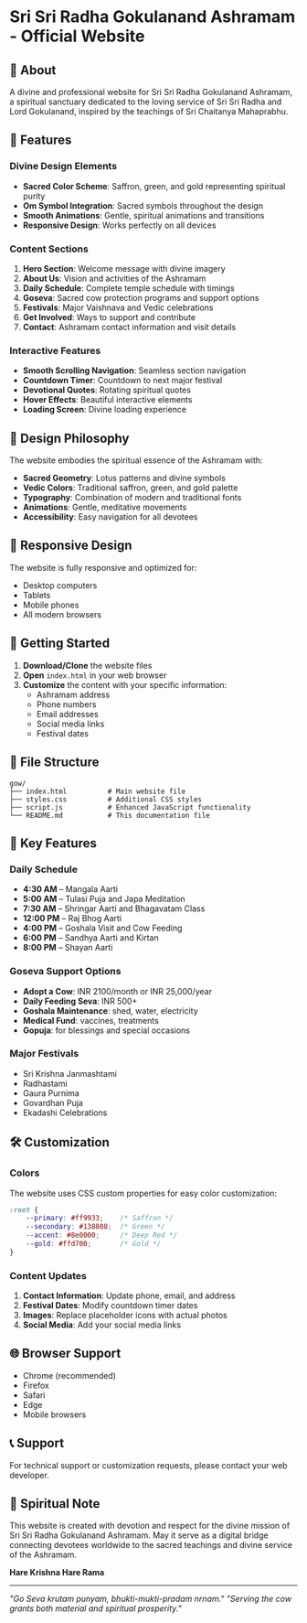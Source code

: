 # Sri Sri Radha Gokulanand Ashramam - Official Website

## 🕍️ About

A divine and professional website for Sri Sri Radha Gokulanand Ashramam, a spiritual sanctuary dedicated to the loving service of Sri Sri Radha and Lord Gokulanand, inspired by the teachings of Sri Chaitanya Mahaprabhu.

## 🌟 Features

### Divine Design Elements
- **Sacred Color Scheme**: Saffron, green, and gold representing spiritual purity
- **Om Symbol Integration**: Sacred symbols throughout the design
- **Smooth Animations**: Gentle, spiritual animations and transitions
- **Responsive Design**: Works perfectly on all devices

### Content Sections
1. **Hero Section**: Welcome message with divine imagery
2. **About Us**: Vision and activities of the Ashramam
3. **Daily Schedule**: Complete temple schedule with timings
4. **Goseva**: Sacred cow protection programs and support options
5. **Festivals**: Major Vaishnava and Vedic celebrations
6. **Get Involved**: Ways to support and contribute
7. **Contact**: Ashramam contact information and visit details

### Interactive Features
- **Smooth Scrolling Navigation**: Seamless section navigation
- **Countdown Timer**: Countdown to next major festival
- **Devotional Quotes**: Rotating spiritual quotes
- **Hover Effects**: Beautiful interactive elements
- **Loading Screen**: Divine loading experience

## 🎨 Design Philosophy

The website embodies the spiritual essence of the Ashramam with:
- **Sacred Geometry**: Lotus patterns and divine symbols
- **Vedic Colors**: Traditional saffron, green, and gold palette
- **Typography**: Combination of modern and traditional fonts
- **Animations**: Gentle, meditative movements
- **Accessibility**: Easy navigation for all devotees

## 📱 Responsive Design

The website is fully responsive and optimized for:
- Desktop computers
- Tablets
- Mobile phones
- All modern browsers

## 🚀 Getting Started

1. **Download/Clone** the website files
2. **Open** `index.html` in your web browser
3. **Customize** the content with your specific information:
   - Ashramam address
   - Phone numbers
   - Email addresses
   - Social media links
   - Festival dates

## 📁 File Structure

```
gow/
├── index.html          # Main website file
├── styles.css          # Additional CSS styles
├── script.js           # Enhanced JavaScript functionality
└── README.md           # This documentation file
```

## 🎯 Key Features

### Daily Schedule
- **4:30 AM** – Mangala Aarti
- **5:00 AM** – Tulasi Puja and Japa Meditation
- **7:30 AM** – Shringar Aarti and Bhagavatam Class
- **12:00 PM** – Raj Bhog Aarti
- **4:00 PM** – Goshala Visit and Cow Feeding
- **6:00 PM** – Sandhya Aarti and Kirtan
- **8:00 PM** – Shayan Aarti

### Goseva Support Options
- **Adopt a Cow**: INR 2100/month or INR 25,000/year
- **Daily Feeding Seva**: INR 500+
- **Goshala Maintenance**: shed, water, electricity
- **Medical Fund**: vaccines, treatments
- **Gopuja**: for blessings and special occasions

### Major Festivals
- Sri Krishna Janmashtami
- Radhastami
- Gaura Purnima
- Govardhan Puja
- Ekadashi Celebrations

## 🛠️ Customization

### Colors
The website uses CSS custom properties for easy color customization:
```css
:root {
    --primary: #ff9933;    /* Saffron */
    --secondary: #138808;  /* Green */
    --accent: #8e0000;     /* Deep Red */
    --gold: #ffd700;       /* Gold */
}
```

### Content Updates
1. **Contact Information**: Update phone, email, and address
2. **Festival Dates**: Modify countdown timer dates
3. **Images**: Replace placeholder icons with actual photos
4. **Social Media**: Add your social media links

## 🌐 Browser Support

- Chrome (recommended)
- Firefox
- Safari
- Edge
- Mobile browsers

## 📞 Support

For technical support or customization requests, please contact your web developer.

## 🙏 Spiritual Note

This website is created with devotion and respect for the divine mission of Sri Sri Radha Gokulanand Ashramam. May it serve as a digital bridge connecting devotees worldwide to the sacred teachings and divine service of the Ashramam.

**Hare Krishna Hare Rama**

---

*"Go Seva krutam punyam, bhukti-mukti-pradam nrnam."*
*"Serving the cow grants both material and spiritual prosperity."* 